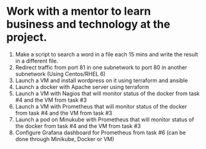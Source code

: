 # Work with a mentor to learn business and technology at the project.
1.	Make a script to search a word in a file each 15 mins and write the result in a different file.
2.	Redirect traffic from port 81 in one subnetwork to port 80 in another subnetwork (Using Centos/RHEL 6)
3.	Launch a VM and install wordpress on it using terraform and ansible
4.	Launch a docker with Apache server using terraform
5.	Launch a VM with Nagios that will monitor status of the docker from task #4 and the VM from task #3
6.	Launch a VM with Prometheus that will monitor status of the docker from task #4 and the VM from task #3
7.	Launch a pod on Minukube with Prometheus that will monitor status of the docker from task #4 and the VM from task #3
8.	Configure Grafana dashboard for Prometheus from task #6 (can be done through Minikube, Docker or VM)

